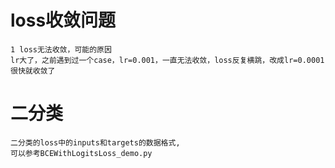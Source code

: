 # loss收敛问题
```commandline
1 loss无法收敛，可能的原因
lr大了，之前遇到过一个case，lr=0.001，一直无法收敛，loss反复横跳，改成lr=0.0001很快就收敛了
```
# 二分类
```commandline
二分类的loss中的inputs和targets的数据格式,
可以参考BCEWithLogitsLoss_demo.py
```